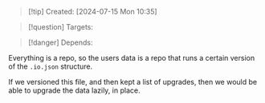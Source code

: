 
>[!tip] Created: [2024-07-15 Mon 10:35]

>[!question] Targets: 

>[!danger] Depends: 

Everything is a repo, so the users data is a repo that runs a certain version of the `.io.json` structure.

If we versioned this file, and then kept a list of upgrades, then we would be able to upgrade the data lazily, in place.